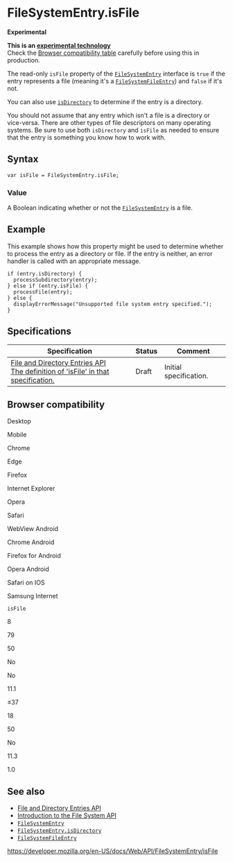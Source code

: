 # FileSystemEntry.isFile

**Experimental**

**This is an [experimental technology](https://developer.mozilla.org/en-US/docs/MDN/Guidelines/Conventions_definitions#experimental)**  
Check the [Browser compatibility table](#browser_compatibility) carefully before using this in production.

The read-only `isFile` property of the [`FileSystemEntry`](../filesystementry) interface is `true` if the entry represents a file (meaning it's a [`FileSystemFileEntry`](../filesystemfileentry)) and `false` if it's not.

You can also use [`isDirectory`](isdirectory) to determine if the entry is a directory.

You should not assume that any entry which isn't a file is a directory or vice-versa. There are other types of file descriptors on many operating systems. Be sure to use both `isDirectory` and `isFile` as needed to ensure that the entry is something you know how to work with.

## Syntax

    var isFile = FileSystemEntry.isFile;

### Value

A Boolean indicating whether or not the [`FileSystemEntry`](../filesystementry) is a file.

## Example

This example shows how this property might be used to determine whether to process the entry as a directory or file. If the entry is neither, an error handler is called with an appropriate message.

    if (entry.isDirectory) {
      processSubdirectory(entry);
    } else if (entry.isFile) {
      processFile(entry);
    } else {
      displayErrorMessage("Unsupported file system entry specified.");
    }

## Specifications

<table><thead><tr class="header"><th>Specification</th><th>Status</th><th>Comment</th></tr></thead><tbody><tr class="odd"><td><a href="https://wicg.github.io/entries-api/#dom-filesystementry-isfile">File and Directory Entries API<br />
<span class="small">The definition of 'isFile' in that specification.</span></a></td><td><span class="spec-draft">Draft</span></td><td>Initial specification.</td></tr></tbody></table>

## Browser compatibility

Desktop

Mobile

Chrome

Edge

Firefox

Internet Explorer

Opera

Safari

WebView Android

Chrome Android

Firefox for Android

Opera Android

Safari on IOS

Samsung Internet

`isFile`

8

79

50

No

No

11.1

≤37

18

50

No

11.3

1.0

## See also

- [File and Directory Entries API](../file_and_directory_entries_api)
- [Introduction to the File System API](../file_and_directory_entries_api/introduction)
- [`FileSystemEntry`](../filesystementry)
- [`FileSystemEntry.isDirectory`](isdirectory)
- [`FileSystemFileEntry`](../filesystemfileentry)

<a href="https://developer.mozilla.org/en-US/docs/Web/API/FileSystemEntry/isFile" class="_attribution-link">https://developer.mozilla.org/en-US/docs/Web/API/FileSystemEntry/isFile</a>
